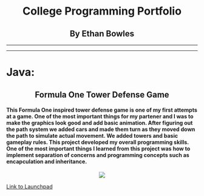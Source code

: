 <h1 align="center">College Programming Portfolio</h1>
<h2 align="center">By Ethan Bowles</h2>

___
___
# Java:

<h2 align="center">Formula One Tower Defense Game</h2>

#### This Formula One inspired tower defense game is one of my first attempts at a game. One of the most important things for my partener and I was to make the graphics look good and add basic animation. After figuring out the path system we added cars and made them turn as they moved down the path to simulate actual movement. We added towers and basic gameplay rules. This project developed my overall programming skills. One of the most important things I learned from this project was how to implement separation of concerns and programming concepts such as encapculation and inheritance. 

<p align="center">
  <img src="Launchpad/CONTENTS/background.png" />
</p>

[Link to Launchpad](Launchpad)
